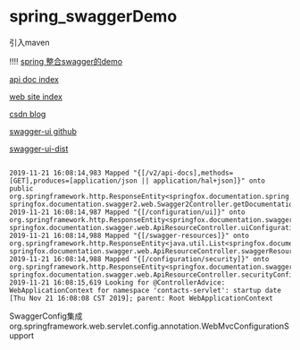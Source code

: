 # spring_swaggerDemo

引入maven

!!!!
[spring 整合swagger的demo](https://zhuanlan.zhihu.com/p/60568315)

[api doc index](http://127.0.0.1:8080/swagger-spring/swagger/index.html)

[web site index](http://127.0.0.1:8080/swagger-spring/index.jsp)

[csdn blog](https://blog.csdn.net/qq_35192741/article/details/79498675)

[swagger-ui github](https://github.com/swagger-api/swagger-ui)

[swagger-ui-dist](https://www.npmjs.com/package/swagger-ui-dist)

```

2019-11-21 16:08:14,983 Mapped "{[/v2/api-docs],methods=[GET],produces=[application/json || application/hal+json]}" onto public org.springframework.http.ResponseEntity<springfox.documentation.spring.web.json.Json> springfox.documentation.swagger2.web.Swagger2Controller.getDocumentation(java.lang.String,javax.servlet.http.HttpServletRequest) 
2019-11-21 16:08:14,987 Mapped "{[/configuration/ui]}" onto org.springframework.http.ResponseEntity<springfox.documentation.swagger.web.UiConfiguration> springfox.documentation.swagger.web.ApiResourceController.uiConfiguration() 
2019-11-21 16:08:14,988 Mapped "{[/swagger-resources]}" onto org.springframework.http.ResponseEntity<java.util.List<springfox.documentation.swagger.web.SwaggerResource>> springfox.documentation.swagger.web.ApiResourceController.swaggerResources() 
2019-11-21 16:08:14,988 Mapped "{[/configuration/security]}" onto org.springframework.http.ResponseEntity<springfox.documentation.swagger.web.SecurityConfiguration> springfox.documentation.swagger.web.ApiResourceController.securityConfiguration() 
2019-11-21 16:08:15,619 Looking for @ControllerAdvice: WebApplicationContext for namespace 'contacts-servlet': startup date [Thu Nov 21 16:08:08 CST 2019]; parent: Root WebApplicationContext 

```

SwaggerConfig集成org.springframework.web.servlet.config.annotation.WebMvcConfigurationSupport

